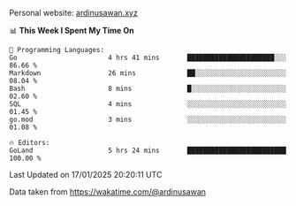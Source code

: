 Personal website: [ardinusawan.xyz](https://ardinusawan.xyz)

<!--START_SECTION:waka-->
📊 **This Week I Spent My Time On** 

```text
💬 Programming Languages: 
Go                       4 hrs 41 mins       ██████████████████████░░░   86.66 % 
Markdown                 26 mins             ██░░░░░░░░░░░░░░░░░░░░░░░   08.04 % 
Bash                     8 mins              █░░░░░░░░░░░░░░░░░░░░░░░░   02.60 % 
SQL                      4 mins              ░░░░░░░░░░░░░░░░░░░░░░░░░   01.45 % 
go.mod                   3 mins              ░░░░░░░░░░░░░░░░░░░░░░░░░   01.08 % 

🔥 Editors: 
GoLand                   5 hrs 24 mins       █████████████████████████   100.00 % 
```


 Last Updated on 17/01/2025 20:20:11 UTC
<!--END_SECTION:waka-->
Data taken from https://wakatime.com/@ardinusawan
